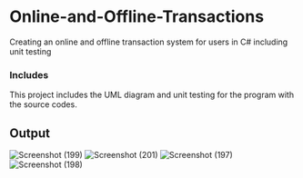 # Online-and-Offline-Transactions
Creating an online and offline transaction system for users in C# including unit testing

### Includes
This project includes the UML diagram and unit testing for the program with the source codes.

## Output
![Screenshot (199)](https://user-images.githubusercontent.com/80438950/201941183-ecbc3e68-f29c-4a3f-92be-e387952b3091.png)
![Screenshot (201)](https://user-images.githubusercontent.com/80438950/201941195-0de84afd-5ee3-4e92-9a44-3c12d45e8cd9.png)
![Screenshot (197)](https://user-images.githubusercontent.com/80438950/201941198-da24afad-5993-4473-bb41-9d74c0b11b70.png)
![Screenshot (198)](https://user-images.githubusercontent.com/80438950/201941203-808ea2f0-7d16-41a9-b8d7-128561e8f74a.png)

